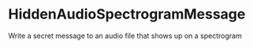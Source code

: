 # HiddenAudioSpectrogramMessage
Write a secret message to an audio file that shows up on a spectrogram
